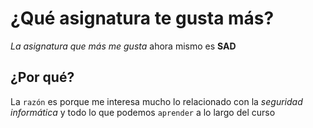 # ¿Qué asignatura te gusta más?
_La asignatura que más me gusta_ ahora mismo es **SAD**

## ¿Por qué?
La `razón` es porque me interesa mucho lo relacionado con la *seguridad informática* y todo lo que podemos `aprender` a lo largo del curso
